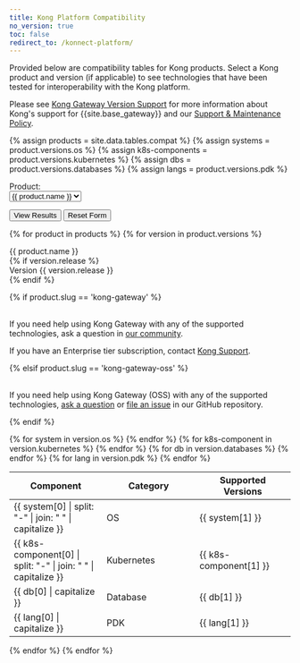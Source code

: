 ```yaml
---
title: Kong Platform Compatibility
no_version: true
toc: false
redirect_to: /konnect-platform/
---
```


Provided below are compatibility tables for Kong products. Select a Kong product
and version (if applicable) to see technologies that have been tested for
interoperability with the Kong platform.

Please see [Kong Gateway Version Support](https://docs.konghq.com/enterprise/latest/support-policy/)
for more information about Kong's support for {{site.base_gateway}} and our
[Support & Maintenance Policy](https://konghq.com/supportandmaintenancepolicy/).

<!-- VARIABLES -->
{% assign products = site.data.tables.compat %}
{% assign systems = product.versions.os %}
{% assign k8s-components = product.versions.kubernetes %}
{% assign dbs = product.versions.databases %}
{% assign langs = product.versions.pdk %}
<!-- {% assign brs = product.versions.browsers %}
{% assign gtws = product.versions.gateways %} -->

<!-- Dropdown selector and buttons -->
<script>
  window.productCompatibility = {{ site.data.tables.compat | jsonify }}
</script>

<div class="compat-form">
<form name="compat-form" id="compat-form" action="/compat-dropdown">
  <div class="dropdown-label">Product:</div> <select class="product-dropdown" name="product" id="product-compat-dropdown">
    {% for product in products %}
    <option value="{{ product.slug }}">{{ product.name }}</option>
    {% endfor %}
    </select>
    <!-- grab the selected value and use this to determine which version dropdown to show -->
    <!-- add a version dropdown if there is a version for that product -->
    <br>
    <div id="version-selector" style="display:none">
    <div class="dropdown-label">Version: </div><select class="version-dropdown" name="version" id="version-compat-dropdown"></select>
    </div>
</form>

<button type="button" class="compat-button" onclick="getFormValues()">View Results</button>
<button type="button" class="compat-button" onclick="resetForm()">Reset Form</button>

</div>

<!-- Output of the product and version selector form -->

{% for product in products %}
{% for version in product.versions %}

<div class="results-table" id="{{ product.slug }}-{{ version.release | replace: '.', '_' }}">

<div class="compat-title" id="{{ product.name }}">{{ product.name }}</div>
{% if version.release %}
<div class="version-title"> Version {{ version.release }}</div>
{% endif %}

{% if product.slug == 'kong-gateway' %}
<br><br><p> If you need help using Kong Gateway with any of the supported technologies, ask a question in <a href="https://discuss.konghq.com/">our community</a>.</p>

<p>If you have an Enterprise tier subscription, contact <a href="https://support.konghq.com/">Kong Support</a>.</p>

{% elsif product.slug == 'kong-gateway-oss' %}
<br><br><p> If you need help using Kong Gateway (OSS) with any of the supported technologies, <a href="https://github.com/Kong/kong/discussions">ask a question</a> or <a href="https://github.com/Kong/kong/issues">file an issue</a> in our GitHub repository.</p>

{% endif %}

<table class="compat-table">
  <thead>
    <th style="width: 33%"><b>Component</b></th>
    <th style="width: 33%"><b>Category</b></th>
    <th><b>Supported Versions</b></th>
  </thead>
  <tbody>
  <!-- {% for br in version.browsers %}
    <tr>
      <td>{{ br[0] | split: "-" | join: " " | capitalize }}</td>
      <td>Browser</td>
      <td>{% if br[1] == "supported" %}
      <i class="fa fa-check"></i>
      {% elsif br[1] == "not supported" %}
      <i class="fa fa-times"></i>
      {% else %}
      unknown
      {% endif %}</td>
    </tr>
  {% endfor %}
  {% for gtw in version.gateways %}
    <tr>
      <td>{{ gtw[0] | split: "-" | join: " " | capitalize }}</td>
      <td>Kong Gateway</td>
      <td>{{ gtw[1] }}</td>
    </tr>
  {% endfor %} -->
  {% for system in version.os %}
    <tr>
      <td>{{ system[0] | split: "-" | join: " " | capitalize }}</td>
      <td> OS </td>
      <td>{{ system[1] }}</td>
    </tr>
  {% endfor %}
  {% for k8s-component in version.kubernetes %}
    <tr>
      <td>{{ k8s-component[0] | split: "-" | join: " " | capitalize }}</td>
      <td>Kubernetes</td>
      <td>{{ k8s-component[1] }}</td>
    </tr>
  {% endfor %}
  {% for db in version.databases %}
    <tr>
      <td>{{ db[0] | capitalize }}</td>
      <td>Database</td>
      <td>{{ db[1] }}</td>
    </tr>
  {% endfor %}
  {% for lang in version.pdk %}
    <tr>
      <td>{{ lang[0] | capitalize }}</td>
      <td>PDK</td>
      <td>{{ lang[1] }}</td>
    </tr>
  {% endfor %}
  </tbody>
</table>
</div>

{% endfor %}
{% endfor %}
